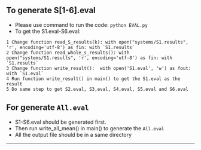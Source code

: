 ## To generate S[1-6].eval
* Please use command to run the code: `python EVAL.py`
* To get the S1.eval-S6.eval:
```
1 Change function read_S_results(k): with open("systems/S1.results", 'r', encoding='utf-8') as fin: with `S1.results`
2 Change function read_whole_s_results(): with open("systems/S1.results", 'r', encoding='utf-8') as fin: with `S1.results`
3 Change function write_result():  with open('S1.eval', 'w') as fout: with `S1.eval`
4 Run function write_result() in main() to get the S1.eval as the result
5 Do same step to get S2.eval, S3,eval, S4,eval, S5.eval and S6.eval
```

## For generate `All.eval`
* S1-S6.eval should be generated first.
* Then run write_all_mean() in main() to generate the `All.eval` 
* All the output file should be in a same directory
*******************

